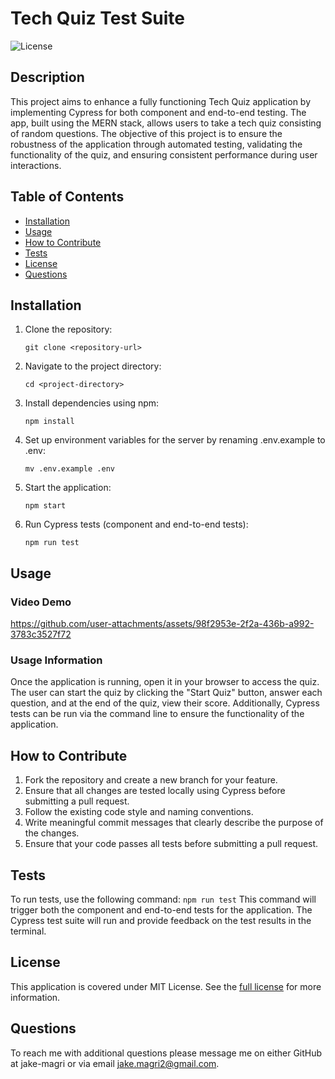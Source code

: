 # Tech Quiz Test Suite
![License](https://img.shields.io/badge/MIT%20License-purple)

## Description

This project aims to enhance a fully functioning Tech Quiz application by implementing Cypress for both component and end-to-end testing. The app, built using the MERN stack, allows users to take a tech quiz consisting of random questions. The objective of this project is to ensure the robustness of the application through automated testing, validating the functionality of the quiz, and ensuring consistent performance during user interactions.

## Table of Contents

- [Installation](#installation)
- [Usage](#usage)
- [How to Contribute](#how-to-contribute)
- [Tests](#tests)
- [License](#license)
- [Questions](#questions)

## Installation

1. Clone the repository:
    ```
    git clone <repository-url>
    ```

2. Navigate to the project directory:
    ```
    cd <project-directory>
    ```

3. Install dependencies using npm:
    ```
    npm install
    ```

4. Set up environment variables for the server by renaming .env.example to .env:
    ```
    mv .env.example .env
    ```

5. Start the application:
    ```
    npm start
    ```

6. Run Cypress tests (component and end-to-end tests):
    ```
    npm run test
    ```

## Usage

### Video Demo
https://github.com/user-attachments/assets/98f2953e-2f2a-436b-a992-3783c3527f72

### Usage Information
Once the application is running, open it in your browser to access the quiz. The user can start the quiz by clicking the "Start Quiz" button, answer each question, and at the end of the quiz, view their score. Additionally, Cypress tests can be run via the command line to ensure the functionality of the application.

## How to Contribute

1. Fork the repository and create a new branch for your feature.
2. Ensure that all changes are tested locally using Cypress before submitting a pull request.
3. Follow the existing code style and naming conventions.
4. Write meaningful commit messages that clearly describe the purpose of the changes.
5. Ensure that your code passes all tests before submitting a pull request.

## Tests

To run tests, use the following command:
    ```npm run test```
This command will trigger both the component and end-to-end tests for the application. The Cypress test suite will run and provide feedback on the test results in the terminal.

## License 
This application is covered under MIT License.
See the [full license](https://opensource.org/licenses/MIT) for more information.

## Questions

To reach me with additional questions please message me on either GitHub at jake-magri or via email jake.magri2@gmail.com.
